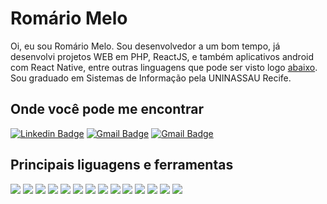 # Romário Melo

Oi, eu sou Romário Melo. Sou desenvolvedor a um bom tempo, já desenvolvi projetos WEB em PHP, ReactJS, e também aplicativos android com React Native, entre outras linguagens que pode ser visto logo [abaixo](#principais-liguagens-e-ferramentas). Sou graduado em Sistemas de Informação pela UNINASSAU Recife. 

## Onde você pode me encontrar

[![Linkedin Badge](https://img.shields.io/badge/-Romário%20Melo-0a63bc?style=flat-square&logo=Linkedin&logoColor=white&link=https://www.linkedin.com/in/romario-melo)](https://www.linkedin.com/in/romario-melo)
[![Gmail Badge](https://img.shields.io/badge/Website-romariomelo\.com-06BEE1?style=flat-square&logo=web&logoColor=white&link=https://romariomelo.com)](https://romariomelo.com)
[![Gmail Badge](https://img.shields.io/badge/-romario.melos@gmail.com-e34133?style=flat-square&logo=Gmail&logoColor=white&link=mailto:romario.melos@gmail.com)](mailto:romario.melos@gmail.com)

## Principais liguagens e ferramentas

![](https://img.shields.io/badge/ReactJS-62dafc?style=for-the-badge&logo=react&logoColor=black)
![](https://img.shields.io/badge/React%20Native-62dafc?style=for-the-badge&logo=react&logoColor=black)
![](https://img.shields.io/badge/Javascript-F7DF1E?style=for-the-badge&logo=react&logoColor=black)
![](https://img.shields.io/badge/typescript-3178C6?style=for-the-badge&logo=typescript&logoColor=white)
![](https://img.shields.io/badge/styled%20components-DB7093?style=for-the-badge&logo=styled-components&logoColor=white)
![](https://img.shields.io/badge/git-F05032?style=for-the-badge&logo=git&logoColor=white)
![](https://img.shields.io/badge/html5-E34F26?style=for-the-badge&logo=html5&logoColor=white)
![](https://img.shields.io/badge/css3-1572B6?style=for-the-badge&logo=css3&logoColor=white)
![](https://img.shields.io/badge/MySQL-4479A1?style=for-the-badge&logo=mysql&logoColor=white)
![](https://img.shields.io/badge/php-777bb4?style=for-the-badge&logo=php&logoColor=white)
![](https://img.shields.io/badge/Laravel-ff2d20?style=for-the-badge&logo=laravel&logoColor=white)
![](https://img.shields.io/badge/sass-cc6699?style=for-the-badge&logo=sass&logoColor=white)
![](https://img.shields.io/badge/linux-FCC624?style=for-the-badge&logo=linux&logoColor=black)
![](https://img.shields.io/badge/centos-262577?style=for-the-badge&logo=centos&logoColor=white)
